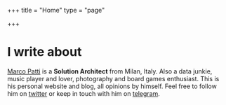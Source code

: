 +++
title = "Home"
type = "page"

+++

<script src="/js/jquery-1.11.2.min.js" type="text/javascript"></script>
<script src="/js/typed.js" type="text/javascript"></script>

<script>
  $(function(){
    $(".typed").typed({
      strings: ["Technology.","Economics.","Data Science.","Society.","Psychology."],
      typeSpeed: 100,
      loop: true,
      backDelay: 1000

    });
  });
</script>

<div class="typed-js-hide">
  <div class="row">
    <div class="col-sm-12">
      <div class="text-center">
          <h1>I write about <span class="typed" style="color:#497799";></span></h1>
      </div>
    </div>
  </div>
</div>


[Marco Patti](/about) is a **Solution Architect** from Milan, Italy. Also a data junkie, music player and lover, photography and board games enthusiast. This is his personal website and blog, all opinions by himself. Feel free to follow him on [twitter](https://twitter.com/pttmrk) or keep in touch with him on [telegram](https://t.me/mkrco).